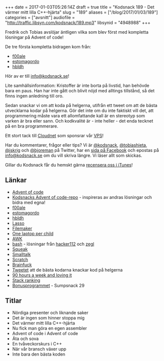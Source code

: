 +++
date = 2017-01-03T05:26:14Z
draft = true
title = "Kodsnack 189 - Det värmer mitt lilla C++-hjärta"
slug = "189"
aliases = ["/blog/2017/01/03/189"]
categories = ["avsnitt"]
audiofile = "http://traffic.libsyn.com/kodsnack/189.mp3"
libsynid = "4948988"
+++

Fredrik och Tobias avslöjar äntligen vilka som blev först med kompletta lösningar på Advent of code!

De tre första kompletta bidragen kom från:

* [f00ale](https://github.com/f00ale)
* [estomagordo](https://github.com/estomagordo)
* [hbldh](https://github.com/hbldh)

Hör av er till info@kodsnack.se!

Lite samhällsinformation: Kristoffer är inte borta på livstid, han behövde bara en paus. Han har inte gått och blivit nöjd med alltings tillstånd, så det finns ingen anledning till oro.

Sedan snackar vi om att koda på helgerna, utifrån ett tweet om att de bästa utvecklarna kodar på helgerna. Gör det inte om du inte faktiskt vill det, att programmering måste vara ett allomfattande kall är en stereotyp som varken är bra eller sann. Och kodkvalité är - inte heller - det enda tecknet på en bra programmerare.

Ett stort tack till [Cloudnet](http://www.cloudnet.se) som sponsrar vår [VPS](http://en.wikipedia.org/wiki/Virtual_private_server)!

Har du kommentarer, frågor eller tips? Vi är [@kodsnack](https://www.twitter.com/kodsnack), [@tobiashieta](https://www.twitter.com/tobiashieta), [@iskrig](https://www.twitter.com/iskrig) och [@bjoreman](https://www.twitter.com/bjoreman) på Twitter, har en [sida på Facebook](https://www.facebook.com/kodsnack) och epostas på [info@kodsnack.se](mailto:info@kodsnack.se) om du vill skriva längre. Vi läser allt som skickas.

Gillar du Kodsnack får du hemskt gärna [recensera oss i iTunes](http://itunes.apple.com/se/podcast/kodsnack/id561631498?l=en)!

## Länkar ##
* [Advent of code](http://adventofcode.com/)
* [Kodsnacks Advent of code-repo](https://github.com/kodsnack/advent_of_code_2016) - inspireras av andras lösningar och bidra med egna!
* [f00ale](https://github.com/f00ale)
* [estomagordo](https://github.com/estomagordo)
* [hbldh](https://github.com/hbldh)
* [Lasso](https://en.wikipedia.org/wiki/Lasso_%28programming_language%29)
* [Filemaker](https://en.wikipedia.org/wiki/FileMaker)
* [One laptop per child](https://en.wikipedia.org/wiki/One_Laptop_per_Child)
* [AWK](https://en.wikipedia.org/wiki/AWK)
* [bash](https://en.wikipedia.org/wiki/Bash_%28Unix_shell%29) - lösningar från [hacker112](https://github.com/kodsnack/advent_of_code_2016/tree/master/hacker112-bash) och [zegl](https://github.com/kodsnack/advent_of_code_2016/tree/master/zegl-bash)
* [Squeak](https://en.wikipedia.org/wiki/Squeak)
* [Smalltalk](https://en.wikipedia.org/wiki/Smalltalk)
* [Scratch](https://en.wikipedia.org/wiki/Scratch_%28programming_language%29)
* [Brainfuck](https://en.wikipedia.org/wiki/Brainfuck)
* [Tweetet](https://twitter.com/joemccann/status/812732099027419139?lang=en) att de bästa kodarna knackar kod på helgerna
* [90 hours a week and loving it](http://www.folklore.org/StoryView.py?story=90_Hours_A_Week_And_Loving_It.txt)
* [Stack ranking](https://en.wikipedia.org/wiki/Vitality_curve)
* [Bonusprogrammet](http://kodsnack.se/sumpsnack/29/) - Sumpsnack 29

## Titlar ##
* Nördiga presenter och liknande saker
* Det är ingen som hinner stoppa mig
* Det värmer mitt lilla C++-hjärta
* Nu fick man göra en egen assembler
* Advent of code i Advent of code
* Äta och sova
* En tvåveckorskurs i C++
* När vår bransch växer upp
* Inte bara den bästa koden